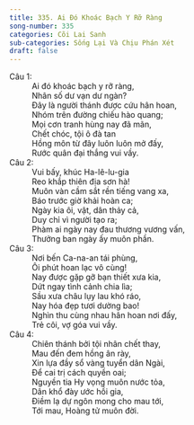 ```yaml
---
title: 335. Ai Đó Khoác Bạch Y Rỡ Ràng
song-number: 335
categories: Cõi Lai Sanh
sub-categories: Sống Lại Và Chịu Phán Xét
draft: false
---
```

<dl><dt>Câu 1:</dt><dd data-verse="1">Ai đó khoác bạch y rỡ ràng, <br/>Nhân số dư vạn dư ngàn? <br/>Đây là người thánh được cứu hân hoan, <br/>Nhóm trên đường chiếu hào quang; <br/>Mọi cơn tranh hùng nay đã mãn, <br/>Chết chóc, tội ô đà tan <br/>Hồng môn từ đây luôn luôn mở đấy, <br/>Rước quân đại thắng vui vầy. </dd><dt>Câu 2:</dt><dd data-verse="2">Vui bấy, khúc Ha-lê-lu-gia <br/>Reo khắp thiên địa sơn hà! <br/>Muôn vàn cầm sắt rền tiếng vang xa, <br/>Báo trước giờ khải hoàn ca; <br/>Ngày kia ôi, vật, dân thảy cả, <br/>Duy chỉ vì người tạo ra; <br/>Phàm ai ngày nay đau thương vương vấn, <br/>Thưởng ban ngày ấy muôn phần. </dd><dt>Câu 3:</dt><dd data-verse="3">Nơi bến Ca-na-an tái phùng, <br/>Ôi phút hoan lạc vô cùng! <br/>Nay được gặp gỡ bạn thiết xưa kia, <br/>Dứt ngay tình cảnh chia lìa; <br/>Sầu xưa châu lụy lau khó ráo, <br/>Nay hóa đẹp tươi dường bao! <br/>Nghìn thu cùng nhau hân hoan nơi đấy, <br/>Trẻ côi, vợ góa vui vầy. </dd><dt>Câu 4:</dt><dd data-verse="4">Chiên thánh bởi tội nhân chết thay, <br/>Mau đến đem hồng ân rày, <br/>Xin lựa đầy sổ vàng tuyển dân Ngài, <br/>Để cai trị cách quyền oai; <br/>Nguyền tia Hy vọng muôn nước tỏa, <br/>Dân khổ đày ước hồi gia, <br/>Điềm lạ dự ngôn mong cho mau tới, <br/>Tới mau, Hoàng tử muôn đời. </dd></dl>